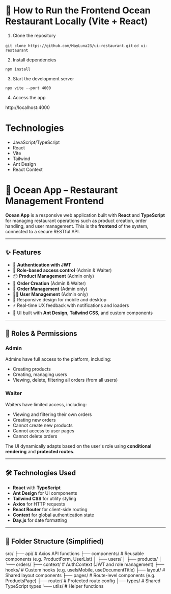# 🚀 How to Run the Frontend Ocean Restaurant Locally (Vite + React)

1. Clone the repository

`git clone https://github.com/MayLuna23/ui-restaurant.git`
`cd ui-restaurant`

2. Install dependencies

`npm install`

3. Start the development server

`npx vite --port 4000 `

4. Access the app

http://localhost:4000

# Technologies

- JavaScript/TypeScript
- React
- Vite
- Tailwind
- Ant Design
- React Context



# 🍔 Ocean App – Restaurant Management Frontend

**Ocean App** is a responsive web application built with **React** and **TypeScript** for managing restaurant operations such as product creation, order handling, and user management. This is the **frontend** of the system, connected to a secure RESTful API.

---

## ✨ Features

- 🔐 **Authentication with JWT**
- 👥 **Role-based access control** (Admin & Waiter)
- 📦 **Product Management** (Admin only)
- 🧾 **Order Creation** (Admin & Waiter)
- 🧾 **Order Management** (Admin only)
- 👨‍🍳 **User Management** (Admin only)
- 📱 Responsive design for mobile and desktop
- ⚡️ Real-time UX feedback with notifications and loaders
- 🎨 UI built with **Ant Design**, **Tailwind CSS**, and custom components

---

## 👤 Roles & Permissions

### Admin
Admins have full access to the platform, including:
- Creating products
- Creating, managing users
- Viewing, delete, filtering all orders (from all users)

### Waiter
Waiters have limited access, including:
- Viewing and filtering their own orders
- Creating new orders
- Cannot create new products
- Cannot access to user pages
- Cannot delete orders

The UI dynamically adapts based on the user's role using **conditional rendering** and **protected routes**.

---

## 🛠️ Technologies Used

- **React** with **TypeScript**
- **Ant Design** for UI components
- **Tailwind CSS** for utility styling
- **Axios** for HTTP requests
- **React Router** for client-side routing
- **Context** for global authentication state
- **Day.js** for date formatting

---

## 📁 Folder Structure (Simplified)
src/
├── api/ # Axios API functions
├── components/ # Reusable components (e.g. ProductForm, UserList)
│ ├── users/
│ ├── products/
│ └── orders/
├── context/ # AuthContext (JWT and role management)
├── hooks/ # Custom hooks (e.g. useIsMobile, useDocumentTitle)
├── layout/ # Shared layout components
├── pages/ # Route-level components (e.g. ProductsPage)
├── router/ # Protected route config
├── types/ # Shared TypeScript types
└── utils/ # Helper functions
